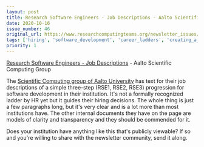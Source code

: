 ```yaml
---
layout: post
title: Research Software Engineers - Job Descriptions - Aalto Scientific Computing Group
date: 2020-10-16
issue_number: 46
original_url: https://www.researchcomputingteams.org/newsletter_issues/0046
tags: ['hiring', 'software_development', 'career_ladders', 'creating_a_job_description']
priority: 1
---
```


<!-- markdownlint-disable MD033 -->
<!-- markdownlint-disable MD041 -->
<!-- markdownlint-disable MD049 -->

[Research Software Engineers - Job Descriptions](https://scicomp.aalto.fi/rse/procedures/job-descriptions/) - Aalto Scientific Computing Group

The [Scientific Computing group of Aalto University](https://scicomp.aalto.fi/about/) has text for their job descriptions of a simple three-step (RSE1, RSE2, RSE3) progression for software development in their institution. It's not a formally recognized ladder by HR yet but it guides their hiring decisions. The whole thing is just a few paragraphs long, but it's very clear and is a lot more than most institutions have. The other internal documents they have on the page are models of clarity and transparency and they should be commended for it.

Does your institution have anything like this that's publicly viewable? If so and you're willing to share with the newsletter community, send it along.
